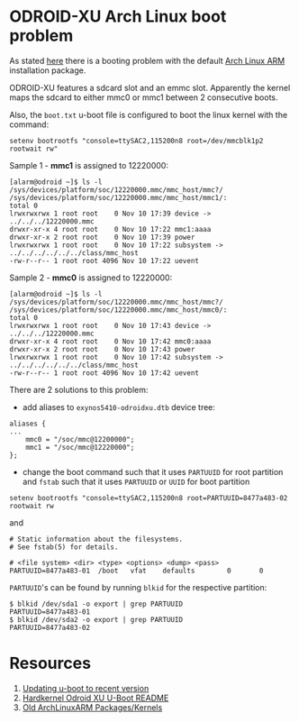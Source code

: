 # ODROID-XU Arch Linux boot problem
As stated [here][odroidxu-stuck-at-boot] there is a booting problem with the default 
[Arch Linux ARM][odroidxu-archlinux-tarball] installation package.

ODROID-XU features a sdcard slot and an emmc slot. Apparently the kernel
maps the sdcard to either mmc0 or mmc1 between 2 consecutive boots.

Also, the `boot.txt` u-boot file is configured to boot the linux kernel with the command:
```text
setenv bootrootfs "console=ttySAC2,115200n8 root=/dev/mmcblk1p2 rootwait rw"
```

Sample 1 - **mmc1** is assigned to 12220000:
```text
[alarm@odroid ~]$ ls -l /sys/devices/platform/soc/12220000.mmc/mmc_host/mmc?/
/sys/devices/platform/soc/12220000.mmc/mmc_host/mmc1/:
total 0
lrwxrwxrwx 1 root root    0 Nov 10 17:39 device -> ../../../12220000.mmc
drwxr-xr-x 4 root root    0 Nov 10 17:22 mmc1:aaaa
drwxr-xr-x 2 root root    0 Nov 10 17:39 power
lrwxrwxrwx 1 root root    0 Nov 10 17:22 subsystem -> ../../../../../../class/mmc_host
-rw-r--r-- 1 root root 4096 Nov 10 17:22 uevent
```

Sample 2 - **mmc0** is assigned to 12220000:
```text
[alarm@odroid ~]$ ls -l /sys/devices/platform/soc/12220000.mmc/mmc_host/mmc?/
/sys/devices/platform/soc/12220000.mmc/mmc_host/mmc0/:
total 0
lrwxrwxrwx 1 root root    0 Nov 10 17:43 device -> ../../../12220000.mmc
drwxr-xr-x 4 root root    0 Nov 10 17:42 mmc0:aaaa
drwxr-xr-x 2 root root    0 Nov 10 17:43 power
lrwxrwxrwx 1 root root    0 Nov 10 17:42 subsystem -> ../../../../../../class/mmc_host
-rw-r--r-- 1 root root 4096 Nov 10 17:42 uevent
```

There are 2 solutions to this problem:
- add aliases to `exynos5410-odroidxu.dtb` device tree:
```
aliases {
...
    mmc0 = "/soc/mmc@12200000";
    mmc1 = "/soc/mmc@12220000";
};
```
- change the boot command such that it uses `PARTUUID` for root partition 
and `fstab` such that it uses `PARTUUID` or `UUID` for boot partition
```text
setenv bootrootfs "console=ttySAC2,115200n8 root=PARTUUID=8477a483-02 rootwait rw
```
and 
```text
# Static information about the filesystems.
# See fstab(5) for details.

# <file system> <dir> <type> <options> <dump> <pass>
PARTUUID=8477a483-01  /boot   vfat    defaults        0       0
```
`PARTUUID`'s can be found by running `blkid` for the respective partition:
```shell
$ blkid /dev/sda1 -o export | grep PARTUUID
PARTUUID=8477a483-01
$ blkid /dev/sda2 -o export | grep PARTUUID
PARTUUID=8477a483-02
```

# Resources
1. [Updating u-boot to recent version][odroidxu-stuck-at-boot]
2. [Hardkernel Odroid XU U-Boot README][odroidxu-archlinux-tarball]
3. [Old ArchLinuxARM Packages/Kernels][old-linux-packages]

[odroidxu-archlinux-tarball]: https://archlinuxarm.org/platforms/armv7/samsung/odroid-xu
[odroidxu-stuck-at-boot]: https://archlinuxarm.org/forum/viewtopic.php?f=47&t=15645&sid=774fc0aa57a2750902ef86eaf1f75a40
[old-linux-packages]: http://tardis.tiny-vps.com/aarm/packages/l/linux-armv7/


